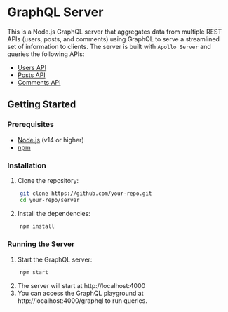 # GraphQL Server

This is a Node.js GraphQL server that aggregates data from multiple REST APIs (users, posts, and comments) using GraphQL to serve a streamlined set of information to clients. The server is built with `Apollo Server` and queries the following APIs:
- [Users API](https://jsonplaceholder.typicode.com/users)
- [Posts API](https://jsonplaceholder.typicode.com/posts)
- [Comments API](https://jsonplaceholder.typicode.com/comments)

## Getting Started

### Prerequisites
- [Node.js](https://nodejs.org/en/) (v14 or higher)
- [npm](https://www.npmjs.com/)

### Installation

1. Clone the repository:
```bash
    git clone https://github.com/your-repo.git
    cd your-repo/server
```
2. Install the dependencies:

```bash
    npm install
```
### Running the Server

1. Start the GraphQL server:

```bash
    npm start
```

2. The server will start at http://localhost:4000
3. You can access the GraphQL playground at http://localhost:4000/graphql to run queries.
